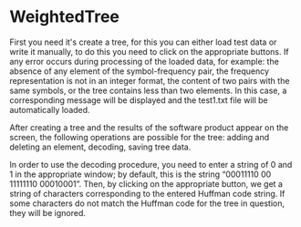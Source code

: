 # WeightedTree

First you need it's create a tree, for this you can either load test data or write it manually, to do this you need to click on the appropriate buttons. 
If any error occurs during processing of the loaded data, for example: the absence of any element of the symbol-frequency pair, the frequency representation is not in an integer format, the content of two pairs with the same symbols, or the tree contains less than two elements. In this case, a corresponding message will be displayed and the test1.txt file will be automatically loaded. 

After creating a tree and the results of the software product appear on the screen, the following operations are possible for the tree: 
adding and deleting an element, decoding, saving tree data. 

In order to use the decoding procedure, you need to enter a string of 0 and 1 in the appropriate window; by default, this is the string “00011110 00 11111110 00010001”. 
Then, by clicking on the appropriate button, we get a string of characters corresponding to the entered Huffman code string. 
If some characters do not match the Huffman code for the tree in question, they will be ignored.